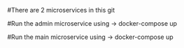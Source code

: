 #There are 2 microservices in this git

#Run the admin microservice using -> docker-compose up

#Run the main microservice using -> docker-compose up

